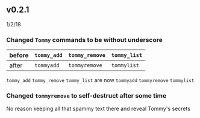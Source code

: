 ## v0.2.1
 1/2/18
 
### Changed `Tommy` commands to be without underscore

| before | `tommy_add`    | `tommy_remove`  | `tommy_list` |
|:-------|:---------------|:----------------|:-------------|
| after  | `tommyadd`     | `tommyremove`   | `tommylist`  |

 `tommy_add` `tommy_remove` `tommy_list` are now `tommyadd` `tommyremove` `tommylist`
 
### Changed `tommyremove` to self-destruct after some time
No reason keeping all that spammy text there and reveal Tommy's secrets
